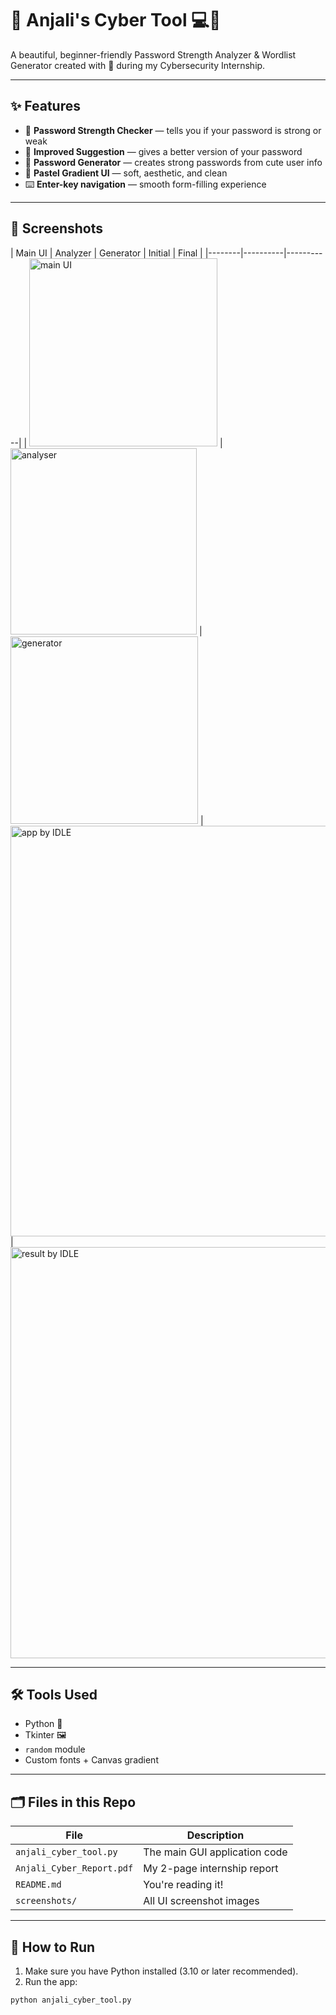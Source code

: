 # 👑 Anjali's Cyber Tool 💻🎀  
A beautiful, beginner-friendly Password Strength Analyzer & Wordlist Generator created with 💖 during my Cybersecurity Internship.

---

## ✨ Features

- 🔐 **Password Strength Checker** — tells you if your password is strong or weak
- 🌟 **Improved Suggestion** — gives a better version of your password
- 🎀 **Password Generator** — creates strong passwords from cute user info
- 🌸 **Pastel Gradient UI** — soft, aesthetic, and clean
- ⌨️ **Enter-key navigation** — smooth form-filling experience

---

## 📸 Screenshots

| Main UI | Analyzer | Generator | Initial | Final |
|--------|----------|-----------|
| <img width="301" alt="main UI" src="https://github.com/user-attachments/assets/c5179144-9966-4a7d-acc2-12a8bb99731a" />
| <img width="298" alt="analyser" src="https://github.com/user-attachments/assets/ee32866e-e7bb-49e4-8681-62337c09729c" />
| <img width="300" alt="generator" src="https://github.com/user-attachments/assets/61ae78d6-5ece-495c-86c7-982ba2a6fce4" />
|<img width="657" alt="app by IDLE" src="https://github.com/user-attachments/assets/1f65d415-8135-45d3-a3f9-e8a05ca8f7ae" />
|<img width="658" alt="result by IDLE" src="https://github.com/user-attachments/assets/c21320ee-cc57-4232-8053-706e78c03659" />



---

## 🛠 Tools Used

- Python 🐍
- Tkinter 🖼️
- `random` module
- Custom fonts + Canvas gradient

---

## 🗂 Files in this Repo

| File | Description |
|------|-------------|
| `anjali_cyber_tool.py` | The main GUI application code |
| `Anjali_Cyber_Report.pdf` | My 2-page internship report |
| `README.md` | You're reading it! |
| `screenshots/` | All UI screenshot images |

---

## 🧠 How to Run

1. Make sure you have Python installed (3.10 or later recommended).
2. Run the app:

```bash
python anjali_cyber_tool.py
